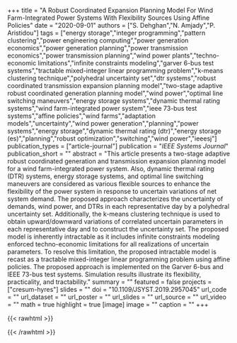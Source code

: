 +++
title = "A Robust Coordinated Expansion Planning Model For Wind Farm-Integrated Power Systems With Flexibility Sources Using Affine Policies"
date = "2020-09-01"
authors = ["S. Dehghan","N. Amjady","P. Aristidou"]
tags = ["energy storage","integer programming","pattern clustering","power engineering computing","power generation economics","power generation planning","power transmission economics","power transmission planning","wind power plants","techno-economic limitations","infinite constraints modeling","garver 6-bus test systems","tractable mixed-integer linear programming problem","k-means clustering technique","polyhedral uncertainty set","dtr systems","robust coordinated transmission expansion planning model","two-stage adaptive robust coordinated generation planning model","wind power","optimal line switching maneuvers","energy storage systems","dynamic thermal rating systems","wind farm-integrated power system","ieee 73-bus test systems","affine policies","wind farms","adaptation models","uncertainty","wind power generation","planning","power systems","energy storage","dynamic thermal rating (dtr)","energy storage (es)","planning","robust optimization","switching","wind power","ieeesj"]
publication_types = ["article-journal"]
publication = "_IEEE Systems Journal_"
publication_short = ""
abstract = "This article presents a two-stage adaptive robust coordinated generation and transmission expansion planning model for a wind farm-integrated power system. Also, dynamic thermal rating (DTR) systems, energy storage systems, and optimal line switching maneuvers are considered as various flexible sources to enhance the flexibility of the power system in response to uncertain variations of net system demand. The proposed approach characterizes the uncertainty of demands, wind power, and DTRs in each representative day by a polyhedral uncertainty set. Additionally, the k-means clustering technique is used to obtain upward/downward variations of correlated uncertain parameters in each representative day and to construct the uncertainty set. The proposed model is inherently intractable as it includes infinite constraints modeling enforced techno-economic limitations for all realizations of uncertain parameters. To resolve this limitation, the proposed intractable model is recast as a tractable mixed-integer linear programming problem using affine policies. The proposed approach is implemented on the Garver 6-bus and IEEE 73-bus test systems. Simulation results illustrate its flexibility, practicality, and tractability."
summary = ""
featured = false
projects = ["cresum-hyres"]
slides = ""
doi = "10.1109/JSYST.2019.2957045"
url_code = ""
url_dataset = ""
url_poster = ""
url_slides = ""
url_source = ""
url_video = ""
math = true
highlight = true
[image]
image = ""
caption = ""
+++

{{< rawhtml >}}
<div data-badge-details="right" data-badge-type="medium-donut" data-doi="10.1109/JSYST.2019.2957045" data-hide-no-mentions="true" class="altmetric-embed"></div>
{{< /rawhtml >}}
